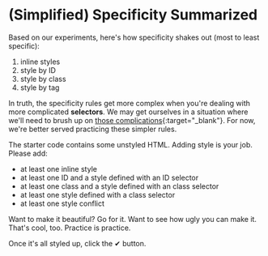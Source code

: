 # (Simplified) Specificity Summarized

Based on our experiments, here's how specificity shakes out (most to least
specific):

1. inline styles
2. style by ID
3. style by class
4. style by tag

In truth, the specificity rules get more complex when you're dealing with more
complicated **selectors**. We may get ourselves in a situation where we'll need
to brush up on [those complications](https://thevalleyofcode.com/css/4-specificity){:target="\_blank"}.
For now, we're better served practicing these simpler rules.

The starter code contains some unstyled HTML. Adding style is your job. Please
add:

- at least one inline style
- at least one ID and a style defined with an ID selector
- at least one class and a style defined with an class selector
- at least one style defined with a class selector
- at least one style conflict

Want to make it beautiful? Go for it. Want to see how ugly you can make it.
That's cool, too. Practice is practice.

Once it's all styled up, click the ✔ button.
